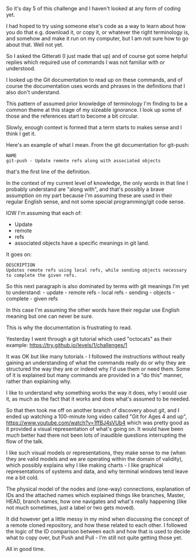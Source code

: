 So it's day 5 of this challenge and I haven't looked at any form of coding yet.

I had hoped to try using someone else's code as a way to learn about how you do that e.g.
download it, or copy it, or whatever the right terminology is, and somehow and make it
run on my computer, but I am not sure how to go about that. Well not yet.
 
So I asked the Gitterati (I just made that up) and of course got some helpful replies 
which required use of commands I was not familiar with or understood.

I looked up the Git documentation to read up on these commands, and of course the 
documentation uses words and phrases in the definitions that I also don't understand.

This pattern of assumed prior knowledge of terminology I'm finding to be a common theme 
at this stage of my sizeable ignorance. I look up some of those and the references start 
to become a bit circular. 

Slowly, enough context is formed that a term starts to makes sense and I think I get it.

Here's an example of what I mean. From the git documentation for git-push:

	NAME
	git-push - Update remote refs along with associated objects

that's the first line of the definition. 

In the context of my current level of knowledge, the only words in that line I probably 
understand are "along with", and that's possibly a brave assumption on my part because 
I'm assuming these are used in their regular English sense, and not some special 
programming/git code sense. 

IOW I'm assuming that each of:
- Update
- remote
- refs
- associated objects
have a specific meanings in git land.

It goes on:

	DESCRIPTION
	Updates remote refs using local refs, while sending objects necessary to complete the given refs.

So this next paragraph is also dominated by terms with git meanings I'm yet to understand:
	- update
	- remote refs
	- local refs
	- sending
	- objects
	- complete
	- given refs

In this case I'm assuming the other words have their regular use English meaning but one 
can never be sure.

This is why the documentation is frustrating to read.


Yesterday I went through a git tutorial which used "octocats" as their example:
https://try.github.io/levels/1/challenges/1

It was OK but like many tutorials - I followed the instructions without really gaining an 
understanding of what the commands really do or why they are structured the way they are 
or indeed why I'd use them or need them. Some of it is explained but many commands are 
provided in a "do this" manner, rather than explaining why.

I like to understand why something works the way it does, why I would use it, as much as 
the fact that it works and does what's assumed to be needed.

So that then took me off on another branch of discovery about git, and I ended up 
watching a 100-minute long video called "Git for Ages 4 and up",
https://www.youtube.com/watch?v=1ffBJ4sVUb4
which was pretty good as it provided a visual representation of what's going on. It would 
have been much better had there not been lots of inaudible questions interrupting the 
flow of the talk.

I like such visual models or representations, they make sense to me (when they are valid 
models and we are operating within the domain of validity), which possibly explains why I 
like making charts - I like graphical representations of systems and data, and why 
terminal windows tend leave me a bit cold.

The physical model of the nodes and (one-way) connections, explanation of IDs and the 
attached names which explained things like branches, Master, HEAD, branch names, how one 
navigates and what's really happening (like not much sometimes, just a label or two gets 
moved).

It did however get a little messy in my mind when discussing the concept of a remote 
cloned repository, and how these related to each other. I followed the logic of the ID
comparison between each and how that is used to decide what to copy over, but Push and
Pull - I'm still not quite getting those yet.

All in good time.